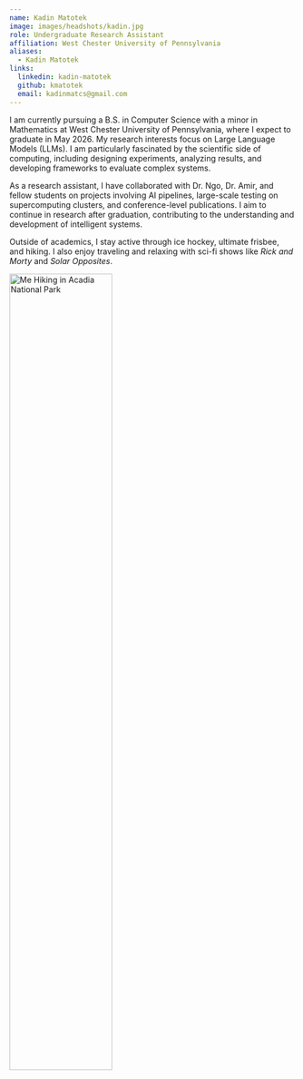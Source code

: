 ```yaml
---
name: Kadin Matotek
image: images/headshots/kadin.jpg
role: Undergraduate Research Assistant
affiliation: West Chester University of Pennsylvania
aliases:
  - Kadin Matotek
links:
  linkedin: kadin-matotek
  github: kmatotek
  email: kadinmatcs@gmail.com
---
```


I am currently pursuing a B.S. in Computer Science with a minor in Mathematics at West Chester University of Pennsylvania, where I expect to graduate in May 2026. My research interests focus on Large Language Models (LLMs). I am particularly fascinated by the scientific side of computing, including designing experiments, analyzing results, and developing frameworks to evaluate complex systems.

As a research assistant, I have collaborated with Dr. Ngo, Dr. Amir, and fellow students on projects involving AI pipelines, large-scale testing on supercomputing clusters, and conference-level publications. I aim to continue in research after graduation, contributing to the understanding and development of intelligent systems.

Outside of academics, I stay active through ice hockey, ultimate frisbee, and hiking. I also enjoy traveling and relaxing with sci-fi shows like *Rick and Morty* and *Solar Opposites*.

<img src="../images/other/kadin_hiking.jpeg" alt="Me Hiking in Acadia National Park" width="60%">



